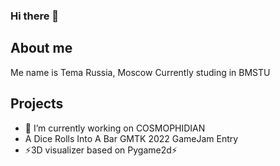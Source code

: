 ### Hi there 👋
## About me 
Me name is Tema
Russia, Moscow
Currently studing in BMSTU

## Projects
- 🔭 I’m currently working on COSMOPHIDIAN
- A Dice Rolls Into A Bar GMTK 2022 GameJam Entry
- ⚡3D visualizer based on Pygame2d⚡
<!--
**nerisuyu/nerisuyu** is a ✨ _special_ ✨ repository because its `README.md` (this file) appears on your GitHub profile.

Here are some ideas to get you started:

- 🔭 I’m currently working on ...
- 🌱 I’m currently learning ...
- 👯 I’m looking to collaborate on ...
- 🤔 I’m looking for help with ...
- 💬 Ask me about ...
- 📫 How to reach me: ...
- 😄 Pronouns: ...
- ⚡ Fun fact: ...
-->
